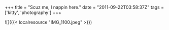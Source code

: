 +++
title = "Scuz me, I nappin here."
date = "2011-09-22T03:58:37Z"
tags = ['kitty', 'photography']
+++

![]({{< localresource "IMG_1100.jpeg" >}})

